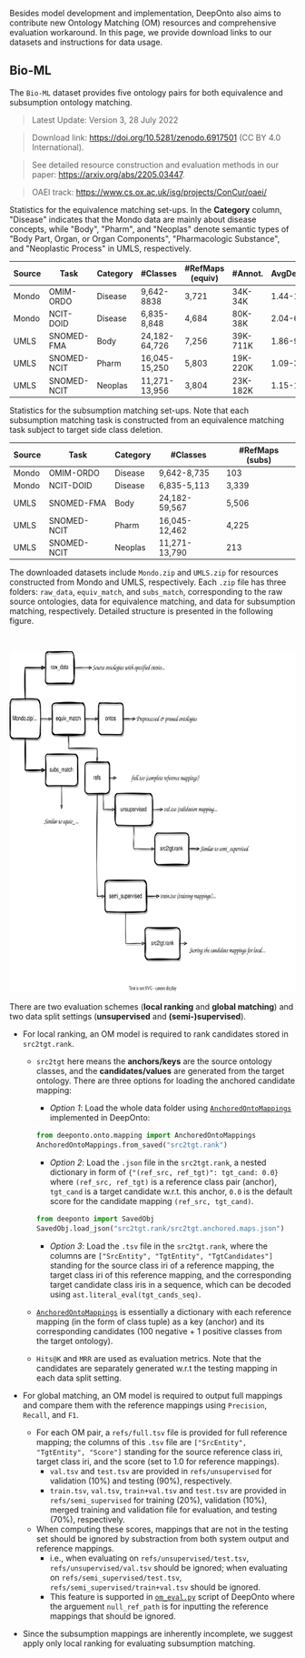 <!---
Copyright 2021 Yuan He (KRR-Oxford). All rights reserved.

Licensed under the Apache License, Version 2.0 (the "License");
you may not use this file except in compliance with the License.
You may obtain a copy of the License at

    http://www.apache.org/licenses/LICENSE-2.0

Unless required by applicable law or agreed to in writing, software
distributed under the License is distributed on an "AS IS" BASIS,
WITHOUT WARRANTIES OR CONDITIONS OF ANY KIND, either express or implied.
See the License for the specific language governing permissions and
limitations under the License.
-->

Besides model development and implementation, DeepOnto also aims to contribute new Ontology Matching (OM) resources and comprehensive evaluation workaround. In this page, we provide download links to our datasets and instructions for data usage.

## Bio-ML

The `Bio-ML` dataset provides five ontology pairs for both equivalence and subsumption ontology matching.

> Latest Update: Version 3, 28 July 2022

> Download link: https://doi.org/10.5281/zenodo.6917501 (CC BY 4.0 International).

> See detailed resource construction and evaluation methods in our paper: https://arxiv.org/abs/2205.03447.

> OAEI track: https://www.cs.ox.ac.uk/isg/projects/ConCur/oaei/ 

Statistics for the equivalence matching set-ups. In the **Category** column, "Disease" indicates that the Mondo data are mainly about disease concepts, while "Body", "Pharm", and "Neoplas" denote semantic types of "Body Part, Organ, or Organ Components", "Pharmacologic Substance", and "Neoplastic Process" in UMLS, respectively.

| Source | Task        | Category | #Classes      | #RefMaps (equiv) | #Annot.  | AvgDepths |
|--------|-------------|----------|---------------|------------------|----------|-----------|
| Mondo  | OMIM-ORDO   | Disease  | 9,642-8838    | 3,721            | 34K-34K  | 1.44-1.63 |
| Mondo  | NCIT-DOID   | Disease  | 6,835-8,848   | 4,684            | 80K-38K  | 2.04-6.85 |
| UMLS   | SNOMED-FMA  | Body     | 24,182-64,726 | 7,256            | 39K-711K | 1.86-9.32 |
| UMLS   | SNOMED-NCIT | Pharm    | 16,045-15,250 | 5,803            | 19K-220K | 1.09-3.26 |
| UMLS   | SNOMED-NCIT | Neoplas  | 11,271-13,956 | 3,804            | 23K-182K | 1.15-1.68 |

Statistics for the subsumption matching set-ups. Note that each subsumption matching task is constructed from an equivalence matching task subject to target side class deletion.


| Source | Task        | Category | #Classes      | #RefMaps (subs)  |
|--------|-------------|----------|---------------|------------------|
| Mondo  | OMIM-ORDO   | Disease  | 9,642-8,735   | 103              | 
| Mondo  | NCIT-DOID   | Disease  | 6,835-5,113   | 3,339            | 
| UMLS   | SNOMED-FMA  | Body     | 24,182-59,567 | 5,506            | 
| UMLS   | SNOMED-NCIT | Pharm    | 16,045-12,462 | 4,225            | 
| UMLS   | SNOMED-NCIT | Neoplas  | 11,271-13,790 | 213              | 

The downloaded datasets include `Mondo.zip` and `UMLS.zip` for resources constructed from Mondo and UMLS, respectively.
Each `.zip` file has three folders: `raw_data`, `equiv_match`, and `subs_match`, corresponding to the raw source ontologies, data for equivalence matching, and data for subsumption matching, respectively. Detailed structure is presented in the following figure. 

<br/>
<p align="center">
  <a href="https://doi.org/10.5281/zenodo.6917501">
    <img alt="deeponto" src="https://raw.githubusercontent.com/KRR-Oxford/DeepOnto/main/docs/images/largebiomeddata.svg" height="600" style="width: 100%;">
  </a>
</p>

There are two evaluation schemes (**local ranking** and **global matching**) and two data split settings (**unsupervised** and **(semi-)supervised**).

- For local ranking, an OM model is required to rank candidates stored in `src2tgt.rank`.
  -  `src2tgt` here means the **anchors/keys** are the source ontology classes, and the **candidates/values** are generated from the target ontology. There are three options for loading the anchored candidate mapping:
     -  *Option 1*: Load the whole data folder using [`AnchoredOntoMappings`](data_structures?id=anchoredontomappings) implemented in DeepOnto: 
      ```python
      from deeponto.onto.mapping import AnchoredOntoMappings
      AnchoredOntoMappings.from_saved("src2tgt.rank")
      ```
     -  *Option 2*: Load the `.json` file in the `src2tgt.rank`, a nested dictionary in form of `{"(ref_src, ref_tgt)": tgt_cand: 0.0}` where `(ref_src, ref_tgt)` is a reference class pair (anchor), `tgt_cand` is a target candidate w.r.t. this anchor, `0.0` is the default score for the candidate mapping `(ref_src, tgt_cand)`.
      ```python
      from deeponto import SavedObj
      SavedObj.load_json("src2tgt.rank/src2tgt.anchored.maps.json")
      ```  
      - *Option 3*: Load the `.tsv` file in the `src2tgt.rank`, where the columns are `["SrcEntity", "TgtEntity", "TgtCandidates"]` standing for the source class iri of a reference mapping, the target class iri of this reference mapping, and the corresponding target candidate class iris in a sequence, which can be decoded using `ast.literal_eval(tgt_cands_seq)`.

  - [`AnchoredOntoMappings`](data_structures?id=anchoredontomappings) is essentially a dictionary with each reference mapping (in the form of class tuple) as a key (anchor) and its corresponding candidates (100 negative + 1 positive classes from the target ontology). 
  - `Hits@K` and `MRR` are used as evaluation metrics. Note that the candidates are separately generated w.r.t the testing mapping in each data split setting.

- For global matching, an OM model is required to output full mappings and compare them with the reference mappings using `Precision`, `Recall`, and `F1`. 
  - For each OM pair, a `refs/full.tsv` file is provided for full reference mapping; the columns of this `.tsv` file are `["SrcEntity", "TgtEntity", "Score"]` standing for the source reference class iri, target class iri, and the score (set to $1.0$ for reference mappings).
    -  `val.tsv` and `test.tsv` are provided in `refs/unsupervised` for validation (10%) and testing (90%), respectively.
    -  `train.tsv`, `val.tsv`, `train+val.tsv` and `test.tsv` are provided in `refs/semi_supervised` for training (20%), validation (10%), merged training and validation file for evaluation, and testing (70%), respectively.
  - When computing these scores, mappings that are not in the testing set should be ignored by substraction from both system output and reference mappings. 
    - i.e., when evaluating on `refs/unsupervised/test.tsv`, `refs/unsupervised/val.tsv` should be ignored; when evaluating on `refs/semi_supervised/test.tsv`, `refs/semi_supervised/train+val.tsv` should be ignored. 
    - This feature is supported in [`om_eval.py`](using_deeponto?id=om-evaluation) script of DeepOnto where the arguement `null_ref_path` is for inputting the reference mappings that should be ignored.

- Since the subsumption mappings are inherently incomplete, we suggest apply only local ranking for evaluating subsumption matching.

